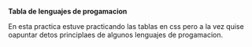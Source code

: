**Tabla de lenguajes de progamacion**

En esta practica estuve practicando las tablas en css
pero a la vez quise oapuntar detos principlaes de algunos lenguajes
de progamacion.